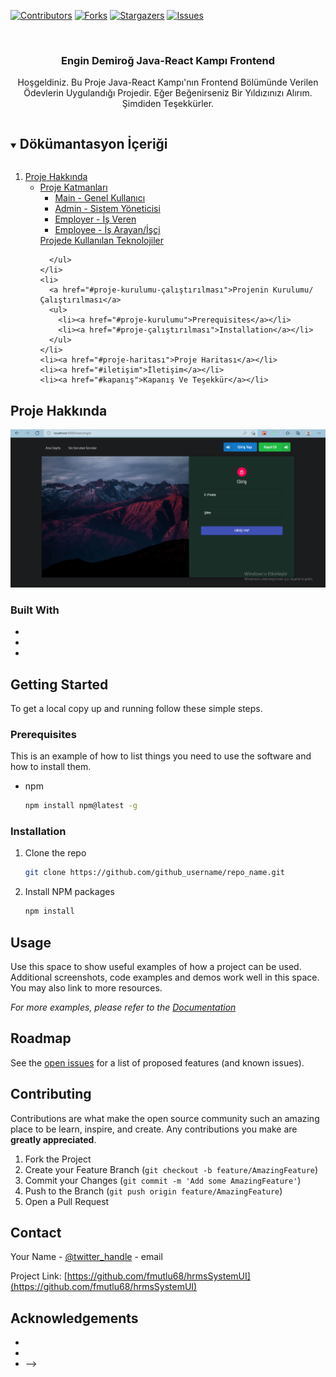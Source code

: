 [![Contributors][contributors-shield]][contributors-url]
[![Forks][forks-shield]][forks-url]
[![Stargazers][stars-shield]][stars-url]
[![Issues][issues-shield]][issues-url]


<br />
<p align="center">

  <h3 align="center">Engin Demiroğ Java-React Kampı Frontend</h3>

  <p align="center">
    Hoşgeldiniz. Bu Proje Java-React Kampı'nın Frontend Bölümünde Verilen Ödevlerin Uygulandığı Projedir. Eğer Beğenirseniz Bir Yıldızınızı Alırım. Şimdiden Teşekkürler.
  <!--     <br /> -->
<!--     <a href="https://github.com/github_username/repo_name"><strong>Explore the docs »</strong></a>
    <br />
    <br />
    <a href="https://github.com/github_username/repo_name">View Demo</a>
    ·
    <a href="https://github.com/github_username/repo_name/issues">Report Bug</a>
    ·
    <a href="https://github.com/github_username/repo_name/issues">Request Feature</a> -->
  </p>
</p>



<!-- TABLE OF CONTENTS -->
<details open="open">
  <summary><h2 style="display: inline-block">Dökümantasyon İçeriği</h2></summary>
  <ol>
    <li>
      <a href="#proje-hakkında">Proje Hakkında</a>
      <ul>
        <li>
          <a href="#built-with">Proje Katmanları</a>
          <ul>
            <li><a href="#built-with">Main - Genel Kullanıcı</a></li>
            <li><a href="#built-with">Admin - Sistem Yöneticisi</a></li>
            <li><a href="#built-with">Employer - İş Veren</a></li>
            <li><a href="#built-with">Employee - İş Arayan/İşçi</a></li>
          </ul>
          <a href="#projede-kullanılan-teknolojiler">Projede Kullanılan Teknolojiler</a>
        </li>
        
      </ul>
    </li>
    <li>
      <a href="#proje-kurulumu-çalıştırılması">Projenin Kurulumu/Çalıştırılması</a>
      <ul>
        <li><a href="#proje-kurulumu">Prerequisites</a></li>
        <li><a href="#proje-çalıştırılması">Installation</a></li>
      </ul>
    </li>
    <li><a href="#proje-haritası">Proje Haritası</a></li>
    <li><a href="#iletişim">İletişim</a></li>
    <li><a href="#kapanış">Kapanış Ve Teşekkür</a></li>
  </ol>
</details>



<!-- ABOUT THE PROJECT -->
## Proje Hakkında

[![Proje Ana Ekranıt][product-screenshot]](https://example.com)




### Built With

* []()
* []()
* []()



<!-- GETTING STARTED -->
## Getting Started

To get a local copy up and running follow these simple steps.

### Prerequisites

This is an example of how to list things you need to use the software and how to install them.
* npm
  ```sh
  npm install npm@latest -g
  ```

### Installation

1. Clone the repo
   ```sh
   git clone https://github.com/github_username/repo_name.git
   ```
2. Install NPM packages
   ```sh
   npm install
   ```



<!-- USAGE EXAMPLES -->
## Usage

Use this space to show useful examples of how a project can be used. Additional screenshots, code examples and demos work well in this space. You may also link to more resources.

_For more examples, please refer to the [Documentation](https://example.com)_



<!-- ROADMAP -->
## Roadmap

See the [open issues](https://github.com/github_username/repo_name/issues) for a list of proposed features (and known issues).



<!-- CONTRIBUTING -->
## Contributing

Contributions are what make the open source community such an amazing place to be learn, inspire, and create. Any contributions you make are **greatly appreciated**.

1. Fork the Project
2. Create your Feature Branch (`git checkout -b feature/AmazingFeature`)
3. Commit your Changes (`git commit -m 'Add some AmazingFeature'`)
4. Push to the Branch (`git push origin feature/AmazingFeature`)
5. Open a Pull Request



<!-- CONTACT -->
## Contact

Your Name - [@twitter_handle](https://twitter.com/twitter_handle) - email

Project Link: [https://github.com/fmutlu68/hrmsSystemUI](https://github.com/fmutlu68/hrmsSystemUI)
<!-- 


<!-- ACKNOWLEDGEMENTS -->
## Acknowledgements

* []()
* []()
* []() -->



[contributors-shield]: https://img.shields.io/github/contributors/fmutlu68/hrmsSystemUI.svg?style=for-the-badge
[contributors-url]: https://github.com/fmutlu68/hrmsSystemUI/graphs/contributors
[forks-shield]: https://img.shields.io/github/forks/fmutlu68/hrmsSystemUI.svg?style=for-the-badge
[forks-url]: https://github.com/fmutlu68/hrmsSystemUI/network/members
[stars-shield]: https://img.shields.io/github/stars/fmutlu68/hrmsSystemUI.svg?style=for-the-badge
[stars-url]: https://github.com/fmutlu68/hrmsSystemUI/stargazers
[issues-shield]: https://img.shields.io/github/issues/fmutlu68/hrmsSystemUI.svg?style=for-the-badge
[issues-url]: https://github.com/fmutlu68/hrmsSystemUI/issues
[product-screenshot]: https://github.com/fmutlu68/hrmsSystemUI/blob/master/documentation/images/Ekran%20G%C3%B6r%C3%BCnt%C3%BCs%C3%BC%20(600).png
